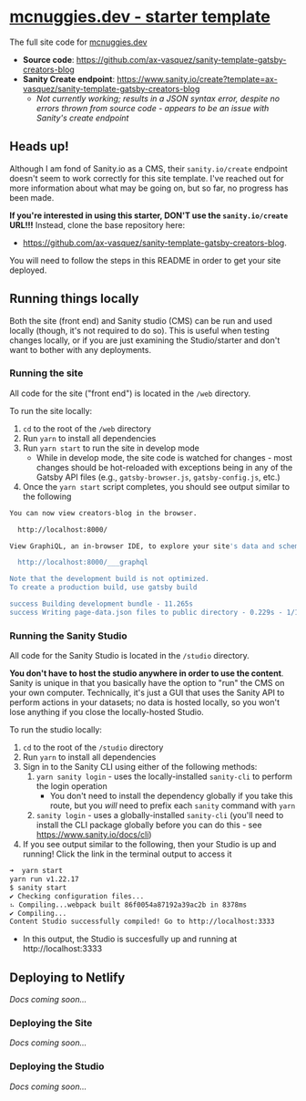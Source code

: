 # [mcnuggies.dev - starter template](https://github.com/ax-vasquez/sanity-template-gatsby-creators-blog)

The full site code for [mcnuggies.dev](https://www.mcnuggies.dev/)

* **Source code**: https://github.com/ax-vasquez/sanity-template-gatsby-creators-blog
* **Sanity Create endpoint**: https://www.sanity.io/create?template=ax-vasquez/sanity-template-gatsby-creators-blog
    * _Not currently working; results in a JSON syntax error, despite no errors thrown from source code - appears to be an issue with Sanity's create endpoint_

## Heads up!
Although I am fond of Sanity.io as a CMS, their `sanity.io/create` endpoint doesn't seem to work correctly for this site template. I've reached out for more information about what may be going on, but so far, no progress has been made. 
 
**If you're interested in using this starter, DON'T use the `sanity.io/create` URL!!!** Instead, clone the base repository here: 
 * https://github.com/ax-vasquez/sanity-template-gatsby-creators-blog.

You will need to follow the steps in this README in order to get your site deployed.

## Running things locally

Both the site (front end) and Sanity studio (CMS) can be run and used locally (though, it's not required to do so). This is useful when testing changes locally, or if you are just examining the Studio/starter and don't want to bother with any deployments.

### Running the site

All code for the site ("front end") is located in the `/web` directory.

To run the site locally:
1. `cd` to the root of the `/web` directory
2. Run `yarn` to install all dependencies
3. Run `yarn start` to run the site in develop mode
    * While in develop mode, the site code is watched for changes - most changes should be hot-reloaded with exceptions being in any of the Gatsby API files (e.g., `gatsby-browser.js`, `gatsby-config.js`, etc.)
4. Once the `yarn start` script completes, you should see output similar to the following

```bash
You can now view creators-blog in the browser.

  http://localhost:8000/

View GraphiQL, an in-browser IDE, to explore your site's data and schema

  http://localhost:8000/___graphql

Note that the development build is not optimized.
To create a production build, use gatsby build

success Building development bundle - 11.265s
success Writing page-data.json files to public directory - 0.229s - 1/1 4.37/s
```

### Running the Sanity Studio

All code for the Sanity Studio is located in the `/studio` directory.

**You don't have to host the studio anywhere in order to use the content**. Sanity is unique in that you basically have the option to "run" the CMS on your own computer. Technically, it's just a GUI that uses the Sanity API to perform actions in your datasets; no data is hosted locally, so you won't lose anything if you close the locally-hosted Studio.

To run the studio locally:
1. `cd` to the root of the `/studio` directory
2. Run `yarn` to install all dependencies
3. Sign in to the Sanity CLI using either of the following methods:
    1. `yarn sanity login` - uses the locally-installed `sanity-cli` to perform the login operation
        * You don't need to install the dependency globally if you take this route, but you _will_ need to prefix each `sanity` command with `yarn`
    2. `sanity login` - uses a globally-installed `sanity-cli` (you'll need to install the CLI package globally before you can do this - see https://www.sanity.io/docs/cli)
4. If you see output similar to the following, then your Studio is up and running! Click the link in the terminal output to access it

```bash
➜  yarn start
yarn run v1.22.17
$ sanity start
✔ Checking configuration files...
⠦ Compiling...webpack built 86f0054a87192a39ac2b in 8378ms
✔ Compiling...
Content Studio successfully compiled! Go to http://localhost:3333
```
* In this output, the Studio is succesfully up and running at http://localhost:3333

## Deploying to Netlify

*Docs coming soon...*

### Deploying the Site

*Docs coming soon...*

### Deploying the Studio

*Docs coming soon...*
